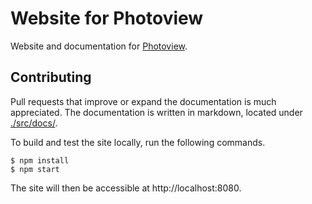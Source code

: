 # Website for Photoview

Website and documentation for [Photoview](https://github.com/photoview/photoview).

## Contributing

Pull requests that improve or expand the documentation is much appreciated.
The documentation is written in markdown, located under [./src/docs/](./src/docs).

To build and test the site locally, run the following commands.

```shell
$ npm install
$ npm start
```

The site will then be accessible at http://localhost:8080.
